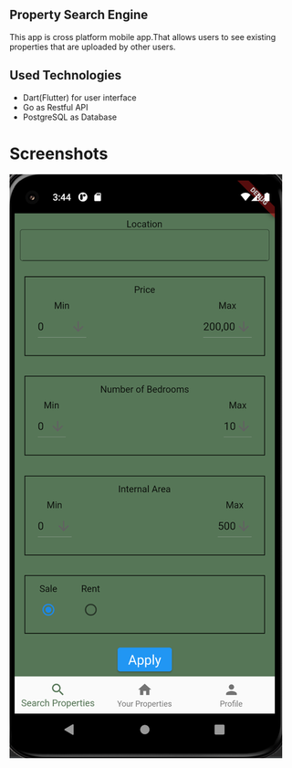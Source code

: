 ## Property Search Engine 
This app is cross platform mobile app.That allows users to see existing properties that are uploaded by other users.

## Used Technologies
- Dart(Flutter) for user interface
- Go as Restful API
- PostgreSQL as Database

# Screenshots
![alt text](https://github.com/MehmetMuratKafadaroglu/PropertySearchEngine/blob/master/assets/ss1.png?raw=true?width=50)

